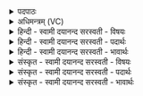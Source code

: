 <details><summary>पदपाठः</summary>

पीवो॑अ॒न्नेति॒ पीवः॑ऽअन्ना। र॒यि॒वृध॒ इति॑ रयिऽवृधः॑। सु॒मे॒धा इति॑ सुऽमे॒धाः। श्वे॒तः। सि॒ष॒क्ति॒। सि॒स॒क्तीति॑ सिसक्ति। नि॒युता॒मिति॑ नि॒ऽयुता॑म्। अ॒भि॒श्रीरित्य॑भि॒ऽश्रीः। ते। वा॒यवे॑। सम॑नस॒ इति सऽम॑नसः। वि। त॒स्थुः। विश्वा॑। इत्। नरः॑। स्व॒प॒त्यानीति॑ सुऽअप॒त्यानि॑। च॒क्रुः॒। २३।
</details>

<details><summary>अधिमन्त्रम् (VC)</summary>

- वायुर्देवता
- वसिष्ठ ऋषिः
- निचृत्त्रिष्टुप्
- धैवतः
</details>

<details><summary>हिन्दी - स्वामी दयानन्द सरस्वती  - विषयः</summary>

कैसा सन्तान सुखी करता है, इस विषय को अगले मन्त्र में कहा है ॥
</details>

<details><summary>हिन्दी - स्वामी दयानन्द सरस्वती  - पदार्थः</summary>

पदार्थान्वयभाषाः -  जो (समनसः) तुल्य ज्ञानवाले (रयिवृधः) धन को बढ़ानेवाले (सुमेधाः) सुन्दर बुद्धिमान् (नरः) नायक पुरुष (पीवोअन्ना) पुष्टिकारक अन्नवाले (विश्वा) सब (स्वपत्यानि) सुन्दर सन्तानों को (चक्रुः) करें, (ते) वे (इत्) ही (वायवे) वायु की विद्या के लिए (वि, तस्थुः) विशेष कर स्थित हों, जब (नियुताम्) निश्चित चलने हारे जनों का (अभिश्रीः) सब ओर से शोभायुक्त (श्वेतः) गमनशील वा उन्नति करनेहारा वायु सब को (सिषक्ति) सींचता है, तब वह शोभायुक्त होता है ॥२३ ॥
</details>

<details><summary>हिन्दी - स्वामी दयानन्द सरस्वती  - भावार्थः</summary>

भावार्थभाषाः -  इस मन्त्र में वाचकलुप्तोपमालङ्कार है। जैसे वायु सब के जीवन का मूल है, वैसे उत्तम सन्तान सब के सुख के निमित्त होते हैं ॥२३ ॥
</details>

<details><summary>संस्कृत - स्वामी दयानन्द सरस्वती  - विषयः</summary>

कीदृशं सन्तानं सुखयतीत्याह ॥
</details>

<details><summary>संस्कृत - स्वामी दयानन्द सरस्वती  - पदार्थः</summary>

पदार्थान्वयभाषाः -  ये समनसो रयिवृधः सुमेधा नरः पीवोअन्ना विश्वा स्वपत्यानि चक्रुः। त इद्वायवे वितस्थुर्यदा नियुतामभिश्रीः श्वेतो वायुः सर्वान् सिषक्ति तदा स श्रीमान् जायते ॥२३।
</details>

<details><summary>संस्कृत - स्वामी दयानन्द सरस्वती  - भावार्थः</summary>

भावार्थभाषाः -  अत्र वाचकलुप्तोपमालङ्कारः। यथा वायुः सर्वेषां जीवनमूलमस्ति तथोत्तमान्यपत्यानि सर्वेषां सुखनिमित्तानि जायन्ते ॥२३ ॥
</details>